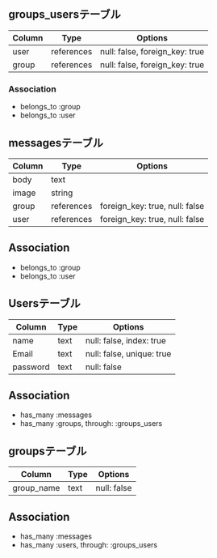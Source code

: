 ## groups_usersテーブル

|Column|Type|Options|
|------|----|-------|
|user|references|null: false, foreign_key: true|
|group|references|null: false, foreign_key: true|

### Association
- belongs_to :group
- belongs_to :user


## messagesテーブル
|Column|Type|Options|
|------|----|-------|
|body|text|
|image|string|
|group|references|foreign_key: true, null: false|
|user|references|foreign_key: true, null: false|

## Association
- belongs_to :group
- belongs_to :user

## Usersテーブル
|Column|Type|Options|
|------|----|-------|
|name|text|null: false, index: true|
|Email|text|null: false, unique: true|
|password|text|null: false|

## Association
- has_many :messages
- has_many :groups, through: :groups_users

## groupsテーブル
|Column|Type|Options|
|------|----|-------|
|group_name|text|null: false|

## Association
- has_many :messages
- has_many :users, through: :groups_users

